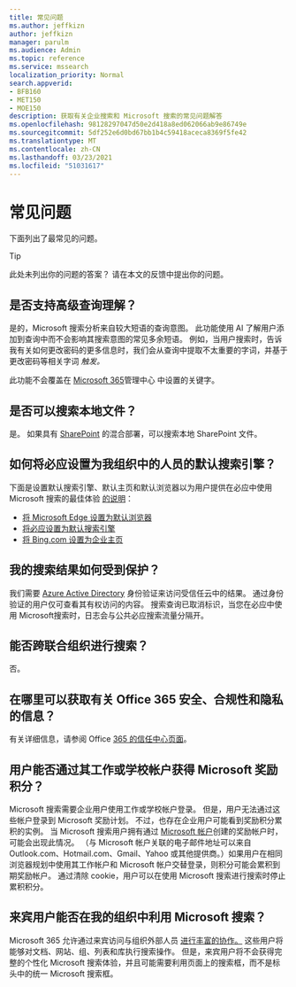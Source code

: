 ```yaml
---
title: 常见问题
ms.author: jeffkizn
author: jeffkizn
manager: parulm
ms.audience: Admin
ms.topic: reference
ms.service: mssearch
localization_priority: Normal
search.appverid:
- BFB160
- MET150
- MOE150
description: 获取有关企业搜索和 Microsoft 搜索的常见问题解答
ms.openlocfilehash: 98128297047d50e2d418a8ed062066ab9e86749e
ms.sourcegitcommit: 5df252e6d0bd67bb1b4c59418aceca8369f5fe42
ms.translationtype: MT
ms.contentlocale: zh-CN
ms.lasthandoff: 03/23/2021
ms.locfileid: "51031617"
---
```

<!-- markdownlint-disable no-trailing-punctuation -->
# <a name="frequently-asked-questions"></a>常见问题

下面列出了最常见的问题。

> [!TIP]
> 此处未列出你的问题的答案？ 请在本文的反馈中提出你的问题。

## <a name="is-advanced-query-understanding-supported"></a>是否支持高级查询理解？

是的，Microsoft 搜索分析来自较大短语的查询意图。 此功能使用 AI 了解用户添加到查询中而不会影响其搜索意图的常见多余短语。 例如，当用户搜索时，告诉我有关如何更改密码的更多信息时，我们会从查询中提取不太重要的字词，并基于更改密码等相关字词 *触发。*
  
此功能不会覆盖在 [Microsoft 365](https://admin.microsoft.com)管理中心 中设置的关键字。
  
## <a name="can-you-search-for-files-on-premises"></a>是否可以搜索本地文件？

是。 如果具有 [SharePoint](http://sharepoint.com/) 的混合部署，可以搜索本地 SharePoint 文件。
  
## <a name="how-do-i-make-bing-the-default-search-engine-for-people-in-my-org"></a>如何将必应设置为我组织中的人员的默认搜索引擎？

下面是设置默认搜索引擎、默认主页和默认浏览器以为用户提供在必应中使用 Microsoft 搜索的最佳体验 [的说明](https://Bing.com)：

- [将 Microsoft Edge 设置为默认浏览器](/deployedge/edge-default-browser)
- [将必应设置为默认搜索引擎](set-default-search-engine.md)
- [将 Bing.com 设置为企业主页](set-default-homepage.md)

## <a name="how-are-my-search-results-protected"></a>我的搜索结果如何受到保护？

我们需要 [Azure Active Directory](/azure/active-directory/) 身份验证来访问受信任云中的结果。 通过身份验证的用户仅可查看其有权访问的内容。 搜索查询已取消标识，当您在必应中使用 Microsoft[](https://Bing.com)搜索时，日志会与公共必应搜索流量分隔开。

## <a name="can-i-search-across-federated-organizations"></a>能否跨联合组织进行搜索？

否。

## <a name="where-can-i-get-info-about-office-365-security-compliance-and-privacy"></a>在哪里可以获取有关 Office 365 安全、合规性和隐私的信息？

有关详细信息，请参阅 Office [365 的信任中心页面](https://www.microsoft.com/TrustCenter/CloudServices/office365/default.aspx)。

## <a name="can-users-earn-microsoft-rewards-points-with-their-work-or-school-account"></a>用户能否通过其工作或学校帐户获得 Microsoft 奖励积分？

Microsoft 搜索需要企业用户使用工作或学校帐户登录。 但是，用户无法通过这些帐户登录到 Microsoft 奖励计划。 不过，也存在企业用户可能看到奖励积分累积的实例。 当 Microsoft 搜索用户拥有通过 [Microsoft 帐户](https://www.microsoft.com/welcome?rtc=1)创建的奖励帐户时，可能会出现此情况。 （与 Microsoft 帐户关联的电子邮件地址可以来自 Outlook.com、Hotmail.com、Gmail、Yahoo 或其他提供商。）如果用户在相同浏览器规划中使用其工作帐户和 Microsoft 帐户交替登录，则积分可能会累积到期奖励帐户。 通过清除 cookie，用户可以在使用 Microsoft 搜索进行搜索时停止累积积分。

## <a name="can-guest-users-leverage-microsoft-search-in-my-organization"></a>来宾用户能否在我的组织中利用 Microsoft 搜索？

Microsoft 365 允许通过来宾访问与组织外部人员 [进行丰富的协作。](/microsoft-365/solutions/collaborate-with-people-outside-your-organization) 这些用户将能够对文档、网站、组、列表和库执行搜索操作。 但是，来宾用户将不会获得完整的个性化 Microsoft 搜索体验，并且可能需要利用页面上的搜索框，而不是标头中的统一 Microsoft 搜索框。